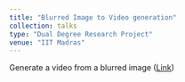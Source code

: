 ```yaml
---
title: "Blurred Image to Video generation"
collection: talks
type: "Dual Degree Research Project"
venue: "IIT Madras"
---
```


Generate a video from a blurred image  ([Link](https://github.com/anshulbshah/Blurred-Image-to-Video))
